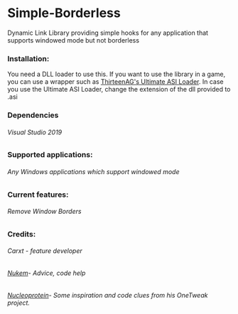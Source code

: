 # Simple-Borderless
Dynamic Link Library providing simple hooks for any application that supports windowed mode but not borderless

### Installation:

You need a DLL loader to use this.
If you want to use the library in a game, you can use a wrapper such as [ThirteenAG's Ultimate ASI Loader](https://github.com/ThirteenAG/Ultimate-ASI-Loader "Ultimate ASI Loader").
In case you use the Ultimate ASI Loader, change the extension of the dll provided to .asi

### Dependencies

###### Visual Studio 2019


### Supported applications:

###### Any Windows applications which support windowed mode


### Current features:


###### Remove Window Borders



### Credits:

###### Carxt - feature developer
###### [Nukem](https://github.com/Nukem9 "Nukem's GitHub profile")- Advice, code help
###### [Nucleoprotein](https://github.com/Nucleoprotein "Nucleoprotein's GitHub profile")- Some inspiration and code clues from his OneTweak project.
